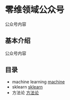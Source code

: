 # 零维领域公众号
公众号内容

## 基本介绍

公众号内容

## 目录

+ machine learning [machine](https://firewang2020.github.io/lingweilingyu/#/Machine_Learning_Zhi-Hua_Zhou.md)
+ sklearn [sklearn](https://firewang2020.github.io/lingweilingyu/#/sklearn.md)
+ 方法论 [方法论](https://firewang2020.github.io/lingweilingyu/#/互联网方法论.md)
